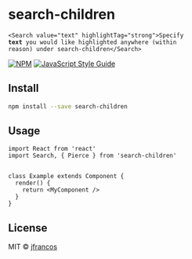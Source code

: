
# search-children


<code>&lt;Search value="text" highlightTag="strong"&gt;Specify **text** you would like highlighted anywhere (within reason) under search-children&lt;/Search&gt;</code>

[![NPM](https://img.shields.io/npm/v/search-children.svg)](https://www.npmjs.com/package/search-children) [![JavaScript Style Guide](https://img.shields.io/badge/code_style-standard-brightgreen.svg)](https://standardjs.com)

## Install

```bash
npm install --save search-children
```

## Usage

```tsx
import React from 'react'
import Search, { Pierce } from 'search-children'


class Example extends Component {
  render() {
    return <MyComponent />
  }
}
```

## License

MIT © [jfrancos](https://github.com/jfrancos)
